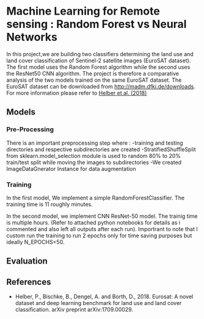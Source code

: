 # Machine Learning for Remote sensing : Random Forest vs Neural Networks
 
In this project,we are building two classifiers determining the land use and land cover classification of Sentinel-2 satellite images (EuroSAT dataset). The first model uses the Random Forest algorithm while the second uses the ResNet50 CNN algorithm. 
The project is therefore a comparative analysis of the two models trained on the same EuroSAT dataset. The EuroSAT dataset can be downloaded from http://madm.dfki.de/downloads. For more information please refer to [Helber et al. (2018)](https://arxiv.org/abs/1709.00029)




## Models 
### Pre-Processing
There is an important preprocessing step where :
-training and testing directories and respective subdirectories are created 
-StratifiedShuffleSplit from sklearn.model_selection module is used to random 
80% to 20% train/test split while moving the images to subdirectories
-We created ImageDataGnerator Instance for data augmentation

### Training


In the first model, We implement a simple RandomForestClassifier. The training time is 11 roughly minutes. 

In the second model, we implement CNN ResNet-50 model. The trainig time is multiple hours. (Refer to attached python notebooks for details as i commented and also left all outputs after each run).
Importrant to note that I custom run the training to run 2 epochs only for time saving purposes but ideally N_EPOCHS=50. 

## Evaluation



## References 
- Helber, P., Bischke, B., Dengel, A. and Borth, D., 2018. Eurosat: A novel dataset and deep learning benchmark for land use and land cover classification. arXiv preprint arXiv:1709.00029.
